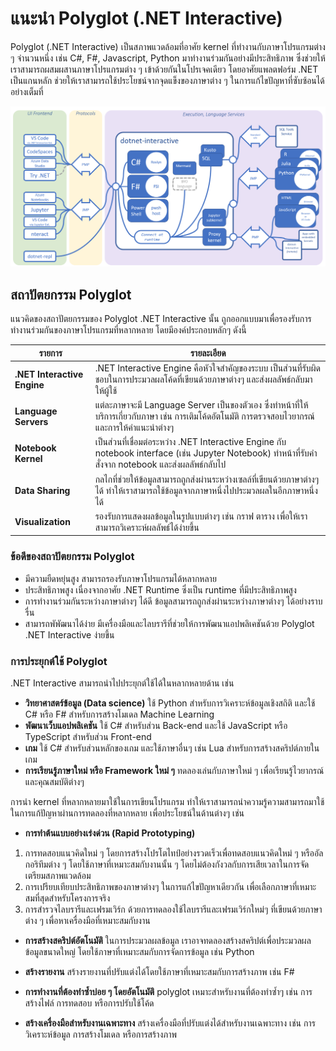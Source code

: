 # แนะนำ Polyglot (.NET Interactive) 


Polyglot (.NET Interactive) เป็นสภาพแวดล้อมที่อาศัย kernel ที่ทำงานกับภาษาโปรแกรมต่าง ๆ จำนวนหนึ่ง เช่น C#, F#, Javascript, Python มาทำงานร่วมกันอย่างมีประสิทธิภาพ ซึ่งช่วยให้เราสามารถผสมผสานภาษาโปรแกรมต่าง ๆ เข้าด้วยกันในโปรเจคเดียว โดยอาศัยแพลตฟอร์ม .NET เป็นแกนหลัก ช่วยให้เราสามารถใช้ประโยชน์จากจุดแข็งของภาษาต่าง ๆ  ในการแก้ไขปัญหาที่ซับซ้อนได้อย่างเต็มที่


![alt text](image.png)



## สถาปัตยกรรม Polyglot

แนวคิดของสถาปัตยกรรมของ Polyglot .NET Interactive นั้น ถูกออกแบบมาเพื่อรองรับการทำงานร่วมกันของภาษาโปรแกรมที่หลากหลาย โดยมีองค์ประกอบหลักๆ ดังนี้

|รายการ|รายละเอียด|
--|--
**.NET Interactive Engine** | .NET Interactive Engine คือหัวใจสำคัญของระบบ เป็นส่วนที่รับผิดชอบในการประมวลผลโค้ดที่เขียนด้วยภาษาต่างๆ และส่งผลลัพธ์กลับมาให้ผู้ใช้
**Language Servers** | แต่ละภาษาจะมี Language Server เป็นของตัวเอง ซึ่งทำหน้าที่ให้บริการเกี่ยวกับภาษา เช่น การเติมโค้ดอัตโนมัติ การตรวจสอบไวยากรณ์ และการให้คำแนะนำต่างๆ
**Notebook Kernel** |เป็นส่วนที่เชื่อมต่อระหว่าง .NET Interactive Engine กับ notebook interface (เช่น Jupyter Notebook) ทำหน้าที่รับคำสั่งจาก notebook และส่งผลลัพธ์กลับไป
**Data Sharing**|กลไกที่ช่วยให้ข้อมูลสามารถถูกส่งผ่านระหว่างเซลล์ที่เขียนด้วยภาษาต่างๆ ได้ ทำให้เราสามารถใช้ข้อมูลจากภาษาหนึ่งไปประมวลผลในอีกภาษาหนึ่งได้
**Visualization**|รองรับการแสดงผลข้อมูลในรูปแบบต่างๆ เช่น กราฟ ตาราง เพื่อให้เราสามารถวิเคราะห์ผลลัพธ์ได้ง่ายขึ้น


### ข้อดีของสถาปัตยกรรม Polyglot

- มีความยืดหยุ่นสูง  สามารถรองรับภาษาโปรแกรมได้หลากหลาย
- ประสิทธิภาพสูง เนื่องจากอาศัย .NET Runtime ซึ่งเป็น runtime ที่มีประสิทธิภาพสูง
- การทำงานร่วมกันระหว่างภาษาต่างๆ ได้ดี ข้อมูลสามารถถูกส่งผ่านระหว่างภาษาต่างๆ ได้อย่างราบรื่น
- สามารถพัพัฒนาได้ง่าย มีเครื่องมือและไลบรารีที่ช่วยให้การพัฒนาแอปพลิเคชันด้วย Polyglot .NET Interactive ง่ายขึ้น


### การประยุกต์ใช้ Polyglot 

.NET Interactive สามารถนำไปประยุกต์ใช้ได้ในหลากหลายด้าน เช่น

- **วิทยาศาสตร์ข้อมูล (Data science)**
ใช้ Python สำหรับการวิเคราะห์ข้อมูลเชิงสถิติ และใช้ C# หรือ F# สำหรับการสร้างโมเดล Machine Learning
- **พัฒนาเว็บแอปพลิเคชัน** 
ใช้ C# สำหรับส่วน Back-end และใช้ JavaScript หรือ TypeScript สำหรับส่วน Front-end
- **เกม**
ใช้ C# สำหรับส่วนหลักของเกม และใช้ภาษาอื่นๆ เช่น Lua สำหรับการสร้างสคริปต์ภายในเกม
- **การเรียนรู้ภาษาใหม่ หรือ Framework ใหม่ ๆ**
ทดลองเล่นกับภาษาใหม่ ๆ เพื่อเรียนรู้ไวยากรณ์และคุณสมบัติต่างๆ 

การนำ kernel ที่หลากหลายมาใช้ในการเขียนโปรแกรม ทำให้เราสามารถนำความรู้ความสามารถมาใช้ในการแก้ปัญหาผ่านการทดลองที่หลากหลาย เพื่อประโยชน์ในด้านต่างๆ เช่น

- **การทำต้นแบบอย่างเร่งด่วน (Rapid Prototyping)**
1. การทดสอบแนวคิดใหม่ ๆ โดยการสร้างโปรโตไทป์อย่างรวดเร็วเพื่อทดสอบแนวคิดใหม่ ๆ หรืออัลกอริทึมต่าง ๆ โดยใช้ภาษาที่เหมาะสมกับงานนั้น ๆ โดยไม่ต้องกังวลกับการเสียเวลาในการจัดเตรียมสภาพแวดล้อม
2. การเปรียบเทียบประสิทธิภาพของภาษาต่างๆ ในการแก้ไขปัญหาเดียวกัน เพื่อเลือกภาษาที่เหมาะสมที่สุดสำหรับโครงการจริง
3. การสำรวจไลบรารีและเฟรมเวิร์ก ด้วยการทดลองใช้ไลบรารีและเฟรมเวิร์กใหม่ๆ ที่เขียนด้วยภาษาต่าง ๆ เพื่อหาเครื่องมือที่เหมาะสมกับงาน
   
- **การสร้างสคริปต์อัตโนมัติ**
ในการประมวลผลข้อมูล เราอาจทดลองสร้างสคริปต์เพื่อประมวลผลข้อมูลขนาดใหญ่ โดยใช้ภาษาที่เหมาะสมกับการจัดการข้อมูล เช่น Python  

- **สร้างรายงาน**
สร้างรายงานที่ปรับแต่งได้โดยใช้ภาษาที่เหมาะสมกับการสร้างภาพ เช่น F#

- **การทำงานที่ต้องทำซ้ำบ่อย ๆ โดยอัตโนมัติ**
polyglot เหมาะสำหรับงานที่ต้องทำซ้ำๆ เช่น การสร้างไฟล์ การทดสอบ หรือการปรับใช้โค้ด

- **สร้างเครื่องมือสำหรับงานเฉพาะทาง** สร้างเครื่องมือที่ปรับแต่งได้สำหรับงานเฉพาะทาง เช่น การวิเคราะห์ข้อมูล การสร้างโมเดล หรือการสร้างภาพ




